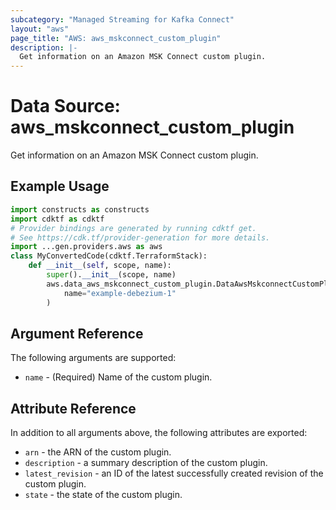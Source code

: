 ```yaml
---
subcategory: "Managed Streaming for Kafka Connect"
layout: "aws"
page_title: "AWS: aws_mskconnect_custom_plugin"
description: |-
  Get information on an Amazon MSK Connect custom plugin.
---
```


# Data Source: aws_mskconnect_custom_plugin

Get information on an Amazon MSK Connect custom plugin.

## Example Usage

```python
import constructs as constructs
import cdktf as cdktf
# Provider bindings are generated by running cdktf get.
# See https://cdk.tf/provider-generation for more details.
import ...gen.providers.aws as aws
class MyConvertedCode(cdktf.TerraformStack):
    def __init__(self, scope, name):
        super().__init__(scope, name)
        aws.data_aws_mskconnect_custom_plugin.DataAwsMskconnectCustomPlugin(self, "example",
            name="example-debezium-1"
        )
```

## Argument Reference

The following arguments are supported:

* `name` - (Required) Name of the custom plugin.

## Attribute Reference

In addition to all arguments above, the following attributes are exported:

* `arn` - the ARN of the custom plugin.
* `description` - a summary description of the custom plugin.
* `latest_revision` - an ID of the latest successfully created revision of the custom plugin.
* `state` - the state of the custom plugin.

<!-- cache-key: cdktf-0.17.0-pre.15 input-2d869f00cc98e9f8569fd7546f5036b00486db1b81496832640782e160c0b00e -->